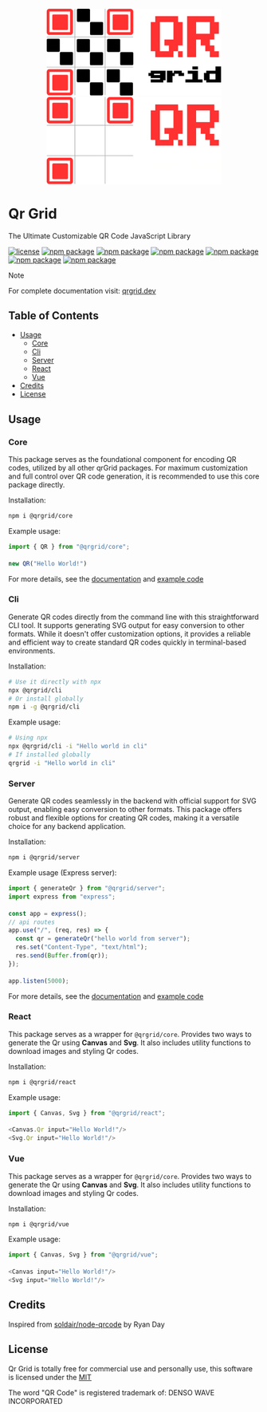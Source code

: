 <p align="center">
  <a href="https://github.com/yadav-saurabh/qrGrid#gh-light-mode-only">
    <img src="https://github.com/yadav-saurabh/qrGrid/blob/main/docs/public/logo-dark.svg#gh-light-mode-only" alt="QrGrid - JavaScript Library for QR Code Encoding and Generation" width="350">
  </a>
  <a href="https://github.com/yadav-saurabh/qrGrid#gh-dark-mode-only">
    <img src="https://github.com/yadav-saurabh/qrGrid/blob/main/docs/public/logo-light.svg#gh-dark-mode-only" alt="QrGrid - JavaScript Library for QR Code Encoding and Generation" width="350">
  </a>
</p>

# Qr Grid

The Ultimate Customizable QR Code JavaScript Library

<p>
  <a href="https://github.com/yadav-saurabh/qrGrid/blob/main/LICENSE"><img src="https://img.shields.io/npm/l/@qrgrid/core" alt="license"></a>
  <a href="https://www.npmjs.com/package/@qrgrid/core"><img src="https://img.shields.io/npm/v/@qrgrid/core?label=core" alt="npm package"></a>
  <a href="https://www.npmjs.com/package/@qrgrid/react"><img src="https://img.shields.io/npm/v/@qrgrid/react?label=react" alt="npm package"></a>
  <a href="https://www.npmjs.com/package/@qrgrid/vue"><img src="https://img.shields.io/npm/v/@qrgrid/vue?label=vue" alt="npm package"></a>
  <a href="https://www.npmjs.com/package/@qrgrid/styles"><img src="https://img.shields.io/npm/v/@qrgrid/styles?label=styles" alt="npm package"></a>
  <a href="https://www.npmjs.com/package/@qrgrid/cli"><img src="https://img.shields.io/npm/v/@qrgrid/cli?label=cli" alt="npm package"></a>
  <a href="https://www.npmjs.com/package/@qrgrid/server"><img src="https://img.shields.io/npm/v/@qrgrid/server?label=server" alt="npm package"></a>
</p>

> [!NOTE]
> For complete documentation visit: [qrgrid.dev](https://www.qrgrid.dev/)

## Table of Contents

- [Usage](#usage)
  - [Core](#core)
  - [Cli](#cli)
  - [Server](#server)
  - [React](#react)
  - [Vue](#vue)
- [Credits](#credits)
- [License](#license)

## Usage

### Core

This package serves as the foundational component for encoding QR codes, utilized by all other qrGrid packages. For maximum customization and full control over QR code generation, it is recommended to use this core package directly.

Installation:

```sh
npm i @qrgrid/core
```

Example usage:

```javascript
import { QR } from "@qrgrid/core";

new QR("Hello World!")
```

For more details, see the [documentation](https://github.com/yadav-saurabh/qrgrid/tree/main/packages/core) and [example code](https://github.com/yadav-saurabh/qrgrid/tree/main/examples/web)

### Cli

Generate QR codes directly from the command line with this straightforward CLI tool. It supports generating SVG output for easy conversion to other formats. While it doesn't offer customization options, it provides a reliable and efficient way to create standard QR codes quickly in terminal-based environments.

Installation:

```sh
# Use it directly with npx
npx @qrgrid/cli 
# Or install globally
npm i -g @qrgrid/cli 
```

Example usage:

```sh
# Using npx
npx @qrgrid/cli -i "Hello world in cli"
# If installed globally
qrgrid -i "Hello world in cli"
```

### Server

Generate QR codes seamlessly in the backend with official support for SVG output, enabling easy conversion to other formats. This package offers robust and flexible options for creating QR codes, making it a versatile choice for any backend application.

Installation:

```sh
npm i @qrgrid/server
```

Example usage (Express server):

```javascript
import { generateQr } from "@qrgrid/server";
import express from "express";

const app = express();
// api routes
app.use("/", (req, res) => {
  const qr = generateQr("hello world from server");
  res.set("Content-Type", "text/html");
  res.send(Buffer.from(qr));
});

app.listen(5000);
```

For more details, see the [documentation](https://github.com/yadav-saurabh/qrgrid/tree/main/packages/react) and [example code](https://github.com/yadav-saurabh/qrgrid/tree/main/examples/react)

### React

This package serves as a wrapper for `@qrgrid/core`. Provides two ways to generate the Qr using **Canvas** and **Svg**. It also includes utility functions to download images and styling Qr codes.

Installation:

```sh
npm i @qrgrid/react
```

Example usage:

```javascript
import { Canvas, Svg } from "@qrgrid/react";

<Canvas.Qr input="Hello World!"/>
<Svg.Qr input="Hello World!"/>
```

### Vue

This package serves as a wrapper for `@qrgrid/core`. Provides two ways to generate the Qr using **Canvas** and **Svg**. It also includes utility functions to download images and styling Qr codes.

Installation:

```sh
npm i @qrgrid/vue
```

Example usage:

```javascript
import { Canvas, Svg } from "@qrgrid/vue";

<Canvas input="Hello World!"/>
<Svg input="Hello World!"/>
```

## Credits

Inspired from [soldair/node-qrcode](https://github.com/soldair/node-qrcode) by Ryan Day

## License

Qr Grid is totally free for commercial use and personally use, this software is licensed under the [MIT](https://github.com/yadav-saurabh/qrgrid/blob/main/LICENSE)

The word "QR Code" is registered trademark of: DENSO WAVE INCORPORATED
